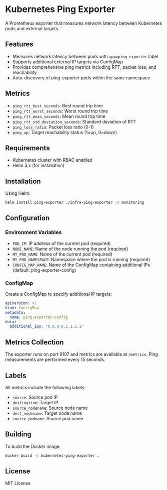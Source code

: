 # Kubernetes Ping Exporter

A Prometheus exporter that measures network latency between Kubernetes pods and external targets.

## Features

- Measures network latency between pods with `app=ping-exporter` label
- Supports additional external IP targets via ConfigMap
- Provides comprehensive ping metrics including RTT, packet loss, and reachability
- Auto-discovery of ping-exporter pods within the same namespace

## Metrics

- `ping_rtt_best_seconds`: Best round trip time
- `ping_rtt_worst_seconds`: Worst round trip time
- `ping_rtt_mean_seconds`: Mean round trip time
- `ping_rtt_std_deviation_seconds`: Standard deviation of RTT
- `ping_loss_ratio`: Packet loss ratio (0-1)
- `ping_up`: Target reachability status (1=up, 0=down)

## Requirements

- Kubernetes cluster with RBAC enabled
- Helm 3.x (for installation)

## Installation

Using Helm:
```bash
helm install ping-exporter ./infra-ping-exporter -n monitoring
```

## Configuration

### Environment Variables

- `POD_IP`: IP address of the current pod (required)
- `NODE_NAME`: Name of the node running the pod (required)
- `MY_POD_NAME`: Name of the current pod (required)
- `MY_POD_NAMESPACE`: Namespace where the pod is running (required)
- `CONFIG_MAP_NAME`: Name of the ConfigMap containing additional IPs (default: ping-exporter-config)

### ConfigMap

Create a ConfigMap to specify additional IP targets:

```yaml
apiVersion: v1
kind: ConfigMap
metadata:
  name: ping-exporter-config
data:
  additional_ips: "8.8.8.8,1.1.1.1"
```

## Metrics Collection

The exporter runs on port 9107 and metrics are available at `/metrics`. Ping measurements are performed every 15 seconds.

## Labels

All metrics include the following labels:
- `source`: Source pod IP
- `destination`: Target IP
- `source_nodename`: Source node name
- `dest_nodename`: Target node name
- `source_podname`: Source pod name

## Building

To build the Docker image:
```bash
docker build -t kubernetes-ping-exporter .
```

## License

MIT License
